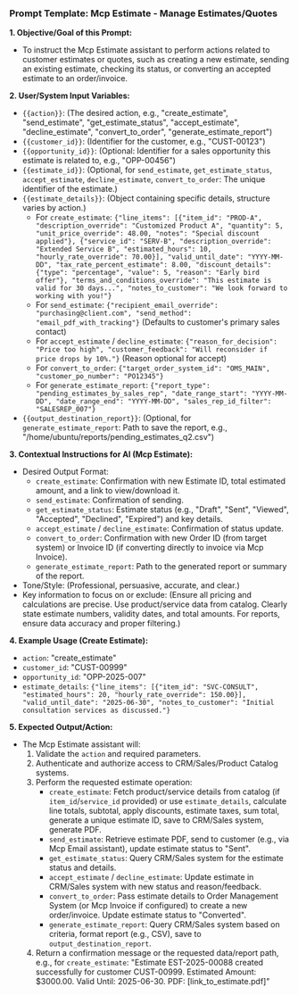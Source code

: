 ### Prompt Template: Mcp Estimate - Manage Estimates/Quotes

**1. Objective/Goal of this Prompt:**
   - To instruct the Mcp Estimate assistant to perform actions related to customer estimates or quotes, such as creating a new estimate, sending an existing estimate, checking its status, or converting an accepted estimate to an order/invoice.

**2. User/System Input Variables:**
   - `{{action}}`: (The desired action, e.g., "create_estimate", "send_estimate", "get_estimate_status", "accept_estimate", "decline_estimate", "convert_to_order", "generate_estimate_report")
   - `{{customer_id}}`: (Identifier for the customer, e.g., "CUST-00123")
   - `{{opportunity_id}}`: (Optional: Identifier for a sales opportunity this estimate is related to, e.g., "OPP-00456")
   - `{{estimate_id}}`: (Optional, for `send_estimate`, `get_estimate_status`, `accept_estimate`, `decline_estimate`, `convert_to_order`: The unique identifier of the estimate.)
   - `{{estimate_details}}`: (Object containing specific details, structure varies by action.)
     - For `create_estimate`: `{"line_items": [{"item_id": "PROD-A", "description_override": "Customized Product A", "quantity": 5, "unit_price_override": 48.00, "notes": "Special discount applied"}, {"service_id": "SERV-B", "description_override": "Extended Service B", "estimated_hours": 10, "hourly_rate_override": 70.00}], "valid_until_date": "YYYY-MM-DD", "tax_rate_percent_estimate": 8.00, "discount_details": {"type": "percentage", "value": 5, "reason": "Early bird offer"}, "terms_and_conditions_override": "This estimate is valid for 30 days...", "notes_to_customer": "We look forward to working with you!"}`
     - For `send_estimate`: `{"recipient_email_override": "purchasing@client.com", "send_method": "email_pdf_with_tracking"}` (Defaults to customer's primary sales contact)
     - For `accept_estimate` / `decline_estimate`: `{"reason_for_decision": "Price too high", "customer_feedback": "Will reconsider if price drops by 10%."}` (Reason optional for accept)
     - For `convert_to_order`: `{"target_order_system_id": "OMS_MAIN", "customer_po_number": "PO12345"}`
     - For `generate_estimate_report`: `{"report_type": "pending_estimates_by_sales_rep", "date_range_start": "YYYY-MM-DD", "date_range_end": "YYYY-MM-DD", "sales_rep_id_filter": "SALESREP_007"}`
   - `{{output_destination_report}}`: (Optional, for `generate_estimate_report`: Path to save the report, e.g., "/home/ubuntu/reports/pending_estimates_q2.csv")

**3. Contextual Instructions for AI (Mcp Estimate):**
   - Desired Output Format:
     - `create_estimate`: Confirmation with new Estimate ID, total estimated amount, and a link to view/download it.
     - `send_estimate`: Confirmation of sending.
     - `get_estimate_status`: Estimate status (e.g., "Draft", "Sent", "Viewed", "Accepted", "Declined", "Expired") and key details.
     - `accept_estimate` / `decline_estimate`: Confirmation of status update.
     - `convert_to_order`: Confirmation with new Order ID (from target system) or Invoice ID (if converting directly to invoice via Mcp Invoice).
     - `generate_estimate_report`: Path to the generated report or summary of the report.
   - Tone/Style: (Professional, persuasive, accurate, and clear.)
   - Key information to focus on or exclude: (Ensure all pricing and calculations are precise. Use product/service data from catalog. Clearly state estimate numbers, validity dates, and total amounts. For reports, ensure data accuracy and proper filtering.)

**4. Example Usage (Create Estimate):**
   - `action`: "create_estimate"
   - `customer_id`: "CUST-00999"
   - `opportunity_id`: "OPP-2025-007"
   - `estimate_details`: `{"line_items": [{"item_id": "SVC-CONSULT", "estimated_hours": 20, "hourly_rate_override": 150.00}], "valid_until_date": "2025-06-30", "notes_to_customer": "Initial consultation services as discussed."}`

**5. Expected Output/Action:**
   - The Mcp Estimate assistant will:
     1. Validate the `action` and required parameters.
     2. Authenticate and authorize access to CRM/Sales/Product Catalog systems.
     3. Perform the requested estimate operation:
        - `create_estimate`: Fetch product/service details from catalog (if `item_id`/`service_id` provided) or use `estimate_details`, calculate line totals, subtotal, apply discounts, estimate taxes, sum total, generate a unique estimate ID, save to CRM/Sales system, generate PDF.
        - `send_estimate`: Retrieve estimate PDF, send to customer (e.g., via Mcp Email assistant), update estimate status to "Sent".
        - `get_estimate_status`: Query CRM/Sales system for the estimate status and details.
        - `accept_estimate` / `decline_estimate`: Update estimate in CRM/Sales system with new status and reason/feedback.
        - `convert_to_order`: Pass estimate details to Order Management System (or Mcp Invoice if configured) to create a new order/invoice. Update estimate status to "Converted".
        - `generate_estimate_report`: Query CRM/Sales system based on criteria, format report (e.g., CSV), save to `output_destination_report`.
     4. Return a confirmation message or the requested data/report path, e.g., for `create_estimate`: "Estimate EST-2025-00088 created successfully for customer CUST-00999. Estimated Amount: $3000.00. Valid Until: 2025-06-30. PDF: [link_to_estimate.pdf]"
